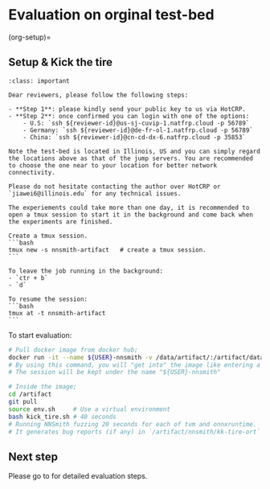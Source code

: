 # Evaluation on orginal test-bed

(org-setup)=
## Setup & Kick the tire

``````{admonition} Accessing the original test-bed
:class: important

Dear reviewers, please follow the following steps:

- **Step 1**: please kindly send your public key to us via HotCRP.
- **Step 2**: once confirmed you can login with one of the options:
    - U.S: `ssh ${reviewer-id}@us-sj-cuvip-1.natfrp.cloud -p 56789`
    - Germany: `ssh ${reviewer-id}@de-fr-ol-1.natfrp.cloud -p 56789`
    - China: `ssh ${reviewer-id}@cn-cd-dx-6.natfrp.cloud -p 35853`

Note the test-bed is located in Illinois, US and you can simply regard the locations above as that of the jump servers. You are recommended to choose the one near to your location for better network connectivity.

Please do not hesitate contacting the author over HotCRP or `jiawei6@illinois.edu` for any technical issues.
``````

``````{note}
The experiements could take more than one day, it is recommended to open a tmux session to start it in the background and come back when the experiments are finished.

Create a tmux session.
```bash
tmux new -s nnsmith-artifact   # create a tmux session.
```

To leave the job running in the background:
- `ctr + b`
- `d`

To resume the session:
```bash
tmux at -t nnsmith-artifact
```
``````

To start evaluation:

```bash
# Pull docker image from docker hub;
docker run -it --name ${USER}-nnsmith -v /data/artifact/:/artifact/data/ ganler/nnsmith-asplos23-ae
# By using this command, you will "get into" the image like entering a virtual machine.
# The session will be kept under the name "${USER}-nnsmith"

# Inside the image;
cd /artifact
git pull
source env.sh     # Use a virtual environment
bash kick_tire.sh # 40 seconds
# Running NNSmith fuzzing 20 seconds for each of tvm and onnxruntime.
# It generates bug reports (if any) in `/artifact/nnsmith/kk-tire-ort` and `/artifact/nnsmith/kk-tire-tvm`.
```

## Next step

Please go to **[](./evaluation.md)** for detailed evaluation steps.
